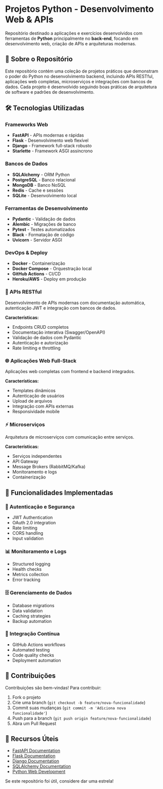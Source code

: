# Projetos Python - Desenvolvimento Web & APIs

Repositório destinado a aplicações e exercícios desenvolvidos com ferramentas de **Python** principalmente no **back-end**, focando em desenvolvimento web, criação de APIs e arquiteturas modernas.

## 🎯 Sobre o Repositório

Este repositório contém uma coleção de projetos práticos que demonstram o poder do Python no desenvolvimento backend, incluindo APIs RESTful, aplicações web completas, microserviços e integrações com bancos de dados. Cada projeto é desenvolvido seguindo boas práticas de arquitetura de software e padrões de desenvolvimento.

## 🛠️ Tecnologias Utilizadas

### Frameworks Web
- **FastAPI** - APIs modernas e rápidas
- **Flask** - Desenvolvimento web flexível
- **Django** - Framework full-stack robusto
- **Starlette** - Framework ASGI assíncrono

### Bancos de Dados
- **SQLAlchemy** - ORM Python
- **PostgreSQL** - Banco relacional
- **MongoDB** - Banco NoSQL
- **Redis** - Cache e sessões
- **SQLite** - Desenvolvimento local

### Ferramentas de Desenvolvimento
- **Pydantic** - Validação de dados
- **Alembic** - Migrações de banco
- **Pytest** - Testes automatizados
- **Black** - Formatação de código
- **Uvicorn** - Servidor ASGI

### DevOps & Deploy
- **Docker** - Containerização
- **Docker Compose** - Orquestração local
- **GitHub Actions** - CI/CD
- **Heroku/AWS** - Deploy em produção

### 🔌 APIs RESTful
Desenvolvimento de APIs modernas com documentação automática, autenticação JWT e integração com bancos de dados.

**Características:**
- Endpoints CRUD completos
- Documentação interativa (Swagger/OpenAPI)
- Validação de dados com Pydantic
- Autenticação e autorização
- Rate limiting e throttling

### 🌐 Aplicações Web Full-Stack
Aplicações web completas com frontend e backend integrados.

**Características:**
- Templates dinâmicos
- Autenticação de usuários
- Upload de arquivos
- Integração com APIs externas
- Responsividade mobile

### ⚡ Microserviços
Arquitetura de microserviços com comunicação entre serviços.

**Características:**
- Serviços independentes
- API Gateway
- Message Brokers (RabbitMQ/Kafka)
- Monitoramento e logs
- Containerização

## 🎯 Funcionalidades Implementadas

### 🔐 Autenticação e Segurança
- JWT Authentication
- OAuth 2.0 integration
- Rate limiting
- CORS handling
- Input validation

### 📊 Monitoramento e Logs
- Structured logging
- Health checks
- Metrics collection
- Error tracking

### 🗄️ Gerenciamento de Dados
- Database migrations
- Data validation
- Caching strategies
- Backup automation

### 🔄 Integração Contínua
- GitHub Actions workflows
- Automated testing
- Code quality checks
- Deployment automation

## 🤝 Contribuições

Contribuições são bem-vindas! Para contribuir:

1. Fork o projeto
2. Crie uma branch (`git checkout -b feature/nova-funcionalidade`)
3. Commit suas mudanças (`git commit -m 'Adiciona nova funcionalidade'`)
4. Push para a branch (`git push origin feature/nova-funcionalidade`)
5. Abra um Pull Request

## 🔗 Recursos Úteis

- [FastAPI Documentation](https://fastapi.tiangolo.com/)
- [Flask Documentation](https://flask.palletsprojects.com/)
- [Django Documentation](https://docs.djangoproject.com/)
- [SQLAlchemy Documentation](https://docs.sqlalchemy.org/)
- [Python Web Development](https://realpython.com/web-development-with-python/)

Se este repositório foi útil, considere dar uma estrela!
